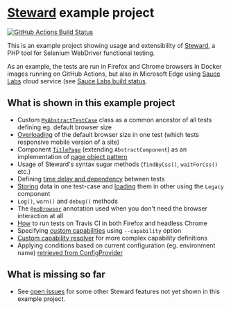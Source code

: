 # [Steward](https://github.com/lmc-eu/steward) example project
[![GitHub Actions Build Status](https://img.shields.io/github/workflow/status/lmc-eu/steward-example/Tests%20and%20linting?style=flat-square&label=GitHub%20Actions%20build)](https://github.com/lmc-eu/steward-example/actions)

This is an example project showing usage and extensibility of [Steward](https://github.com/lmc-eu/steward), a PHP tool for Selenium WebDriver functional testing.

As an example, the tests are run in Firefox and Chrome browsers in Docker images running on GitHub Actions, but also in Microsoft Edge using
[Sauce Labs](https://saucelabs.com/) cloud service (see [Sauce Labs build status](https://saucelabs.com/u/OndraM).

## What is shown in this example project
- Custom [`MyAbstractTestCase`](https://github.com/lmc-eu/steward-example/blob/master/tests/MyAbstractTestCase.php) class as a common ancestor of all tests defining eg. default browser size
- [Overloading](https://github.com/lmc-eu/steward-example/blob/master/tests/MobileTitlePageTest.php#L16-L19) of the default browser size in one test (which tests responsive mobile version of a site)
- Component [`TitlePage`](https://github.com/lmc-eu/steward-example/blob/master/tests/Pages/TitlePage.php) (extending `AbstractComponent`) as an implementation of [page object pattern](https://martinfowler.com/bliki/PageObject.html)
- Usage of Steward's syntax sugar methods (`findByCss()`, `waitForCss()` etc.)
- Defining [time delay and dependency](https://github.com/lmc-eu/steward-example/blob/master/tests/DelayedExampleTest.php#L17-L18) between tests
- [Storing](https://github.com/lmc-eu/steward-example/blob/master/tests/SeedDataTest.php##L52-L53) data in one test-case and [loading](https://github.com/lmc-eu/steward-example/blob/master/tests/DelayedExampleTest.php#L30-L32) them in other using the `Legacy` component
- `Log()`, `warn()` and `debug()` methods
- The [`@noBrowser`](https://github.com/lmc-eu/steward-example/blob/master/tests/SeedDataTest.php#L21) annotation used when you don't need the browser interaction at all
- [How](https://github.com/lmc-eu/steward-example/blob/master/.travis.yml) to run tests on Travis CI in both Firefox and headless Chrome
- Specifying [custom capabilities](https://github.com/lmc-eu/steward-example/blob/master/.travis.yml) using `--capability` option
- [Custom capability resolver](https://github.com/lmc-eu/steward-example/blob/master/src/CustomCapabilitiesResolver.php) for more complex capability definitions
- Applying conditions based on current configuration (eg. environment name) [retrieved from ConfigProvider](https://github.com/lmc-eu/steward-example/blob/master/tests/MyAbstractTestCase.php#L25)

## What is missing so far
- See [open issues](https://github.com/lmc-eu/steward-example/labels/enhancement) for some other Steward features not yet shown in this example project.
